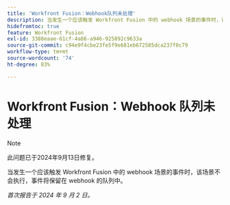 ```yaml
---
title: 'Workfront Fusion：Webhook队列未处理'
description: 当发生一个应该触发 Workfront Fusion 中的 webhook 场景的事件时，该场景不会执行，事件将保留在 webhook 的队列中。
hidefromtoc: true
feature: Workfront Fusion
exl-id: 3388eaae-61cf-4a86-a946-925892c9633a
source-git-commit: c94e9f4cbe23fe5f9e681eb672585dca237f0c79
workflow-type: tm+mt
source-wordcount: '74'
ht-degree: 83%

---
```


# Workfront Fusion：Webhook 队列未处理

>[!NOTE]
>
>此问题已于2024年9月13日修复。

当发生一个应该触发 Workfront Fusion 中的 webhook 场景的事件时，该场景不会执行，事件将保留在 webhook 的队列中。

_首次报告于 2024 年 9 月 2 日。_
